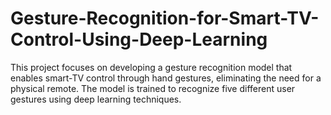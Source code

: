 # Gesture-Recognition-for-Smart-TV-Control-Using-Deep-Learning
This project focuses on developing a gesture recognition model that enables smart-TV control through hand gestures, eliminating the need for a physical remote. The model is trained to recognize five different user gestures using deep learning techniques.
